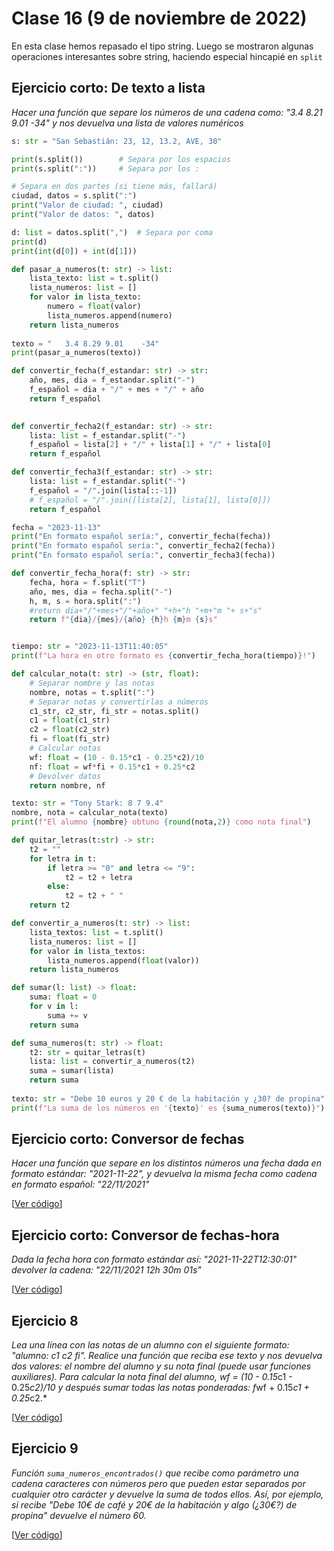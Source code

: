 # Clase 16 (9 de noviembre de 2022)

En esta clase hemos repasado el tipo string. Luego se mostraron algunas operaciones interesantes sobre string, haciendo especial hincapié en `split`

## Ejercicio corto: De texto a lista

*Hacer una función que separe los números de una cadena como: "3.4 8.21 9.01 -34" y nos devuelva una lista de valores numéricos*

```python
s: str = "San Sebastián: 23, 12, 13.2, AVE, 30"

print(s.split())		# Separa por los espacios
print(s.split(":"))		# Separa por los :

# Separa en dos partes (si tiene más, fallará)
ciudad, datos = s.split(":")
print("Valor de ciudad: ", ciudad)
print("Valor de datos: ", datos)

d: list = datos.split(",")	# Separa por coma
print(d)
print(int(d[0]) + int(d[1]))

def pasar_a_numeros(t: str) -> list:
    lista_texto: list = t.split()
    lista_numeros: list = []
    for valor in lista_texto:
        numero = float(valor)
        lista_numeros.append(numero)
    return lista_numeros
    
texto = "	3.4 8.29 9.01    -34"
print(pasar_a_numeros(texto))

def convertir_fecha(f_estandar: str) -> str:
    año, mes, dia = f_estandar.split("-")
    f_español = dia + "/" + mes + "/" + año
    return f_español
    

def convertir_fecha2(f_estandar: str) -> str:
    lista: list = f_estandar.split("-")
    f_español = lista[2] + "/" + lista[1] + "/" + lista[0]
    return f_español

def convertir_fecha3(f_estandar: str) -> str:
    lista: list = f_estandar.split("-")
    f_español = "/".join(lista[::-1])
    # f_español = "/".join([lista[2], lista[1], lista[0]])
    return f_español

fecha = "2023-11-13"
print("En formato español sería:", convertir_fecha(fecha))
print("En formato español sería:", convertir_fecha2(fecha))
print("En formato español sería:", convertir_fecha3(fecha))

def convertir_fecha_hora(f: str) -> str:
    fecha, hora = f.split("T")
    año, mes, dia = fecha.split("-")
    h, m, s = hora.split(":")
    #return dia+"/"+mes+"/"+año+" "+h+"h "+m+"m "+ s+"s"
    return f"{dia}/{mes}/{año} {h}h {m}m {s}s"


tiempo: str = "2023-11-13T11:40:05"
print(f"La hora en otro formato es {convertir_fecha_hora(tiempo)}!")

def calcular_nota(t: str) -> (str, float):
    # Separar nombre y las notas
    nombre, notas = t.split(":")
    # Separar notas y convertirlas a números
    c1_str, c2_str, fi_str = notas.split()
    c1 = float(c1_str)
    c2 = float(c2_str)
    fi = float(fi_str)
    # Calcular notas
    wf: float = (10 - 0.15*c1 - 0.25*c2)/10
    nf: float = wf*fi + 0.15*c1 + 0.25*c2 
    # Devolver datos
    return nombre, nf

texto: str = "Tony Stark: 8 7 9.4"
nombre, nota = calcular_nota(texto)
print(f"El alumno {nombre} obtuno {round(nota,2)} como nota final")

def quitar_letras(t:str) -> str:
    t2 = ""
    for letra in t:
        if letra >= "0" and letra <= "9":
            t2 = t2 + letra
        else:
            t2 = t2 + " "
    return t2

def convertir_a_numeros(t: str) -> list:
    lista_textos: list = t.split()
    lista_numeros: list = []
    for valor in lista_textos:
        lista_numeros.append(float(valor))
    return lista_numeros

def sumar(l: list) -> float:
    suma: float = 0
    for v in l:
        suma += v
    return suma

def suma_numeros(t: str) -> float:
    t2: str = quitar_letras(t)
    lista: list = convertir_a_numeros(t2)
    suma = sumar(lista)
    return suma
    
texto: str = "Debe 10 euros y 20 € de la habitación y ¿30? de propina"
print(f"La suma de los números en '{texto}' es {suma_numeros(texto)}")

```

## Ejercicio corto: Conversor de fechas
*Hacer una función que separe en los distintos números una fecha dada en formato estándar: "2021-11-22", y devuelva la misma fecha como cadena en formato español: "22/11/2021"*

[[Ver código](t6e02.convertir_fecha.py)]

## Ejercicio corto: Conversor de fechas-hora
*Dada la fecha hora con formato estándar así: "2021-11-22T12:30:01" devolver la cadena: "22/11/2021 12h 30m 01s"*

[[Ver código](t6e03.convertir_fecha_hora.py)]

## Ejercicio 8

*Lea una línea con las notas de un alumno con el siguiente formato: "alumno: c1 c2 fi". Realice una función que reciba ese texto y nos devuelva dos valores: el nombre del alumno y su nota final (puede usar funciones auxiliares). Para calcular la nota final del alumno, wf = (10 - 0.15*c1 - 0.25*c2)/10 y después sumar todas las notas ponderadas: f*wf + 0.15*c1 + 0.25*c2.*

[[Ver código](t6e11.nota_final.py)]

## Ejercicio 9

*Función `suma_numeros_encontrados()` que recibe  como parámetro una cadena caracteres con números pero que pueden estar separados por  cualquier otro carácter y devuelve la suma de todos  ellos. Así, por ejemplo, si recibe "Debe 10€ de café y 20€ de la habitación y algo (¿30€?) de propina" devuelve el número 60.*

[[Ver código](t6e12.suma_num_en_texto.py)]
